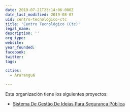 ```yaml
---
date: 2019-07-21T23:14:06.000Z
date_last_modified: 2019-08-07
uid: centro-tecnologico-ctc
title: 'Centro Tecnológico (Ctc)'
legal_name: 
description: ''
org_type: 
website: 
year_founded: 
facebook: 
twitter: 
tags:

cities: 
  - Araranguá

---
```


Esta organización tiene los siguientes proyectos:

- [Sistema De Gestão De Ideias Para Segurança Pública](/proyectos/sistema-de-gestão-de-ideias-para-seguranca-publica)
